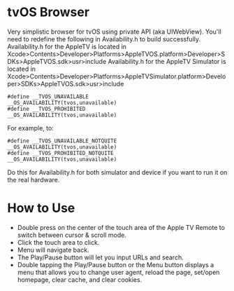tvOS Browser
=============

Very simplistic browser for tvOS using private API (aka UIWebView).
You'll need to redefine the following in Availability.h to build successfully.
Availability.h for the AppleTV is located in Xcode>Contents>Developer>Platforms>AppleTVOS.platform>Developer>SDKs>AppleTVOS.sdk>usr>include
Availability.h for the AppleTV Simulator is located in Xcode>Contents>Developer>Platforms>AppleTVSimulator.platform>Developer>SDKs>AppleTVOS.sdk>usr>include
```
#define __TVOS_UNAVAILABLE                    __OS_AVAILABILITY(tvos,unavailable)
#define __TVOS_PROHIBITED                     __OS_AVAILABILITY(tvos,unavailable)
```
For example, to:
```
#define __TVOS_UNAVAILABLE_NOTQUITE                    __OS_AVAILABILITY(tvos,unavailable)
#define __TVOS_PROHIBITED_NOTQUITE                     __OS_AVAILABILITY(tvos,unavailable)
```
Do this for Availability.h for both simulator and device if you want to run it on the real hardware.

How to Use
=============

- Double press on the center of the touch area of the Apple TV Remote to switch between cursor & scroll mode.
- Click the touch area to click.
- Menu will navigate back.
- The Play/Pause button will let you input URLs and search.
- Double tapping the Play/Pause button or the Menu button displays a menu that allows you to change user agent, reload the page, set/open homepage, clear cache, and clear cookies.
